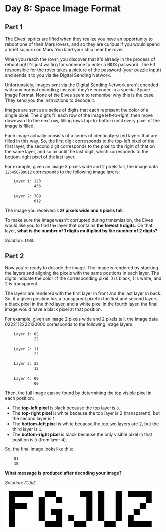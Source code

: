 # Day 8: Space Image Format

## Part 1

The Elves' spirits are lifted when they realize you have an opportunity to reboot one of their Mars rovers, and so they are curious if you would spend a brief sojourn on Mars. You land your ship near the rover.

When you reach the rover, you discover that it's already in the process of rebooting! It's just waiting for someone to enter a BIOS password. The Elf responsible for the rover takes a picture of the password (your puzzle input) and sends it to you via the Digital Sending Network.

Unfortunately, images sent via the Digital Sending Network aren't encoded with any normal encoding; instead, they're encoded in a special Space Image Format. None of the Elves seem to remember why this is the case. They send you the instructions to decode it.

Images are sent as a series of digits that each represent the color of a single pixel. The digits fill each row of the image left-to-right, then move downward to the next row, filling rows top-to-bottom until every pixel of the image is filled.

Each image actually consists of a series of identically-sized layers that are filled in this way. So, the first digit corresponds to the top-left pixel of the first layer, the second digit corresponds to the pixel to the right of that on the same layer, and so on until the last digit, which corresponds to the bottom-right pixel of the last layer.

For example, given an image 3 pixels wide and 2 pixels tall, the image data `123456789012` corresponds to the following image layers:

        Layer 1: 123
                 456

        Layer 2: 789
                 012

The image you received is **`25` pixels wide and `6` pixels tall**.

To make sure the image wasn't corrupted during transmission, the Elves would like you to find the layer that contains **the fewest `0` digits**. On that layer, **what is the number of 1 digits multiplied by the number of 2 digits?**

_Solution: `1848`._

## Part 2

Now you're ready to decode the image. The image is rendered by stacking the layers and aligning the pixels with the same positions in each layer. The digits indicate the color of the corresponding pixel: 0 is black, 1 is white, and 2 is transparent.

The layers are rendered with the first layer in front and the last layer in back. So, if a given position has a transparent pixel in the first and second layers, a black pixel in the third layer, and a white pixel in the fourth layer, the final image would have a black pixel at that position.

For example, given an image 2 pixels wide and 2 pixels tall, the image data 0222112222120000 corresponds to the following image layers:

        Layer 1: 02
                 22

        Layer 2: 11
                 22

        Layer 3: 22
                 12

        Layer 4: 00
                 00

Then, the full image can be found by determining the top visible pixel in each position:

- The **top-left pixel** is black because the top layer is `0`.
- The **top-right pixel** is white because the top layer is 2 (transparent), but the second layer is `1`.
- The **bottom-left pixel** is white because the top two layers are 2, but the third layer is `1`.
- The **bottom-right pixel** is black because the only visible pixel in that position is `0` (from layer 4).

So, the final image looks like this:

        01
        10

**What message is produced after decoding your image?**

_Solution: `FGJUZ`._

![Result](image.png)
